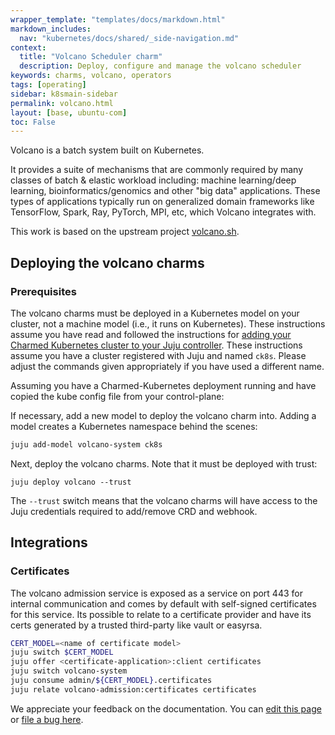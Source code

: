 ```yaml
---
wrapper_template: "templates/docs/markdown.html"
markdown_includes:
  nav: "kubernetes/docs/shared/_side-navigation.md"
context:
  title: "Volcano Scheduler charm"
  description: Deploy, configure and manage the volcano scheduler
keywords: charms, volcano, operators
tags: [operating]
sidebar: k8smain-sidebar
permalink: volcano.html
layout: [base, ubuntu-com]
toc: False
---
```


Volcano is a batch system built on Kubernetes. 

It provides a suite of mechanisms that are commonly required by many 
classes of batch & elastic workload including: machine learning/deep learning,
bioinformatics/genomics and other "big data" applications. 
These types of applications typically run on generalized domain frameworks 
like TensorFlow, Spark, Ray, PyTorch, MPI, etc, which Volcano integrates with.

This work is based on the upstream project [volcano.sh][upstream].

## Deploying the volcano charms

### Prerequisites 
The volcano charms must be deployed in a Kubernetes model on your cluster, not
a machine model (i.e., it runs on Kubernetes). These instructions assume you 
have read and followed the instructions for 
[adding your Charmed Kubernetes cluster to your Juju controller][kubernetes-operators]. 
These instructions assume you have a cluster registered with Juju and named `ck8s`. Please 
adjust the commands given appropriately if you have used a different name.

Assuming you have a Charmed-Kubernetes deployment running and have copied the kube config file from your control-plane:

If necessary, add a new model to deploy the volcano charm into. Adding a model creates a Kubernetes namespace behind the scenes:

```bash
juju add-model volcano-system ck8s
```

Next, deploy the volcano charms. Note that it must be deployed with trust:

```
juju deploy volcano --trust
```

The `--trust` switch means that the volcano charms will have access to the Juju credentials required to add/remove CRD and webhook.


## Integrations

### Certificates
The volcano admission service is exposed as a service on port 443 for internal communication and comes
by default with self-signed certificates for this service.  Its possible to relate to a certificate 
provider and have its certs generated by a trusted third-party like vault or easyrsa. 

```bash
CERT_MODEL=<name of certificate model>
juju switch $CERT_MODEL
juju offer <certificate-application>:client certificates
juju switch volcano-system
juju consume admin/${CERT_MODEL}.certificates
juju relate volcano-admission:certificates certificates
```


<!-- LINKS -->
[Kubernetes-operators]: /kubernetes/docs/operator-charms
[upstream]: https://volcano.sh/

<!-- FEEDBACK -->
<div class="p-notification--information">
  <div class="p-notification__content">
    <p class="p-notification__message">We appreciate your feedback on the documentation. You can
    <a href="https://github.com/charmed-kubernetes/kubernetes-docs/edit/main/pages/k8s/volcano.md" >edit this page</a>
    or
    <a href="https://github.com/charmed-kubernetes/kubernetes-docs/issues/new" >file a bug here</a>.</p>
  </div>
</div>
